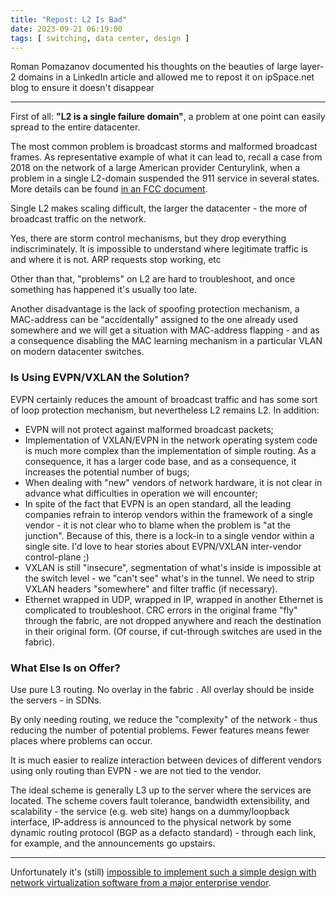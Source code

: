 ```yaml
---
title: "Repost: L2 Is Bad"
date: 2023-09-21 06:19:00
tags: [ switching, data center, design ]
---
```

Roman Pomazanov documented his thoughts on the beauties of large layer-2 domains in a LinkedIn article and allowed me to repost it on ipSpace.net blog to ensure it doesn't disappear

---

First of all: **"L2 is a single failure domain"**, a problem at one point can easily spread to the entire datacenter.
<!--more-->
The most common problem is broadcast storms and malformed broadcast frames. As representative example of what it can lead to, recall a case from 2018 on the network of a large American provider Centurylink, when a problem in a single L2-domain suspended the 911 service in several states. More details can be found [in an FCC document](https://docs.fcc.gov/public/attachments/DOC-359134A1.pdf).

Single L2 makes scaling difficult, the larger the datacenter - the more of broadcast traffic on the network.

Yes, there are storm control mechanisms, but they drop everything indiscriminately. It is impossible to understand where legitimate traffic is and where it is not. ARP requests stop working, etc

Other than that, "problems" on L2 are hard to troubleshoot, and once something has happened it's usually too late.

Another disadvantage is the lack of spoofing protection mechanism, a MAC-address can be "accidentally" assigned to the one already used somewhere and we will get a situation with MAC-address flapping - and as a consequence disabling the MAC learning mechanism in a particular VLAN on modern datacenter switches.

### Is Using EVPN/VXLAN the Solution?

EVPN certainly reduces the amount of broadcast traffic and has some sort of loop protection mechanism, but nevertheless L2 remains L2. In addition:

-   EVPN will not protect against malformed broadcast packets;
-   Implementation of VXLAN/EVPN in the network operating system code is much more complex than the implementation of simple routing. As a consequence, it has a larger code base, and as a consequence, it increases the potential number of bugs;
-   When dealing with "new" vendors of network hardware, it is not clear in advance what difficulties in operation we will encounter;
-   In spite of the fact that EVPN is an open standard, all the leading companies refrain to interop vendors within the framework of a single vendor - it is not clear who to blame when the problem is "at the junction". Because of this, there is a lock-in to a single vendor within a single site. I'd love to hear stories about EVPN/VXLAN inter-vendor control-plane ;)
-   VXLAN is still "insecure", segmentation of what's inside is impossible at the switch level - we "can't see" what's in the tunnel. We need to strip VXLAN headers "somewhere" and filter traffic (if necessary).
-   Ethernet wrapped in UDP, wrapped in IP, wrapped in another Ethernet is complicated to troubleshoot. CRC errors in the original frame "fly" through the fabric, are not dropped anywhere and reach the destination in their original form. (Of course, if cut-through switches are used in the fabric).

### What Else Is on Offer?

Use pure L3 routing. No overlay in the fabric . All overlay should be inside the servers - in SDNs.

By only needing routing, we reduce the "complexity" of the network - thus reducing the number of potential problems. Fewer features means fewer places where problems can occur.

It is much easier to realize interaction between devices of different vendors using only routing than EVPN - we are not tied to the vendor.

The ideal scheme is generally L3 up to the server where the services are located. The scheme covers fault tolerance, bandwidth extensibility, and scalability - the service (e.g. web site) hangs on a dummy/loopback interface, IP-address is announced to the physical network by some dynamic routing protocol (BGP as a defacto standard) - through each link, for example, and the announcements go upstairs.

---

Unfortunately it's (still) [impossible to implement such a simple design with network virtualization software from a major enterprise vendor](https://blog.ipspace.net/2020/02/do-we-need-complex-data-center-switches.html).
